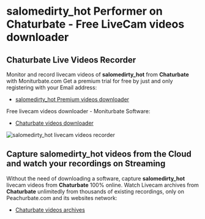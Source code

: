 # salomedirty_hot Performer on Chaturbate - Free LiveCam videos downloader

## Chaturbate Live Videos Recorder

Monitor and record livecam videos of **salomedirty_hot** from **Chaturbate** with Moniturbate.com
Get a premium trial for free by just and only registering with your Email address:
* [salomedirty_hot Premium videos downloader](https://moniturbate.com/request-demo-licence-key.html)

Free livecam videos downloader - Moniturbate Software:
* [Chaturbate videos downloader](https://moniturbate.com/moniturbate-download-software.html)

![salomedirty_hot livecam videos recorder](https://peachurnet.com/templates/moniturbate-software.png)


## Capture salomedirty_hot videos from the Cloud and watch your recordings on Streaming

Without the need of downloading a software, capture **salomedirty_hot** livecam videos from **Chaturbate** 100% online.
Watch Livecam archives from **Chaturbate** unlimitedly from thousands of existing recordings, only on Peachurbate.com and its websites network:
* [Chaturbate videos archives](https://peachurnet.com/)